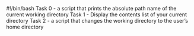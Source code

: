 #!/bin/bash
Task 0 - a script that prints the absolute path name of the current working directory
Task 1 - Display the contents list of your current directory
Task 2 - a script that changes the working directory to the user’s home directory
